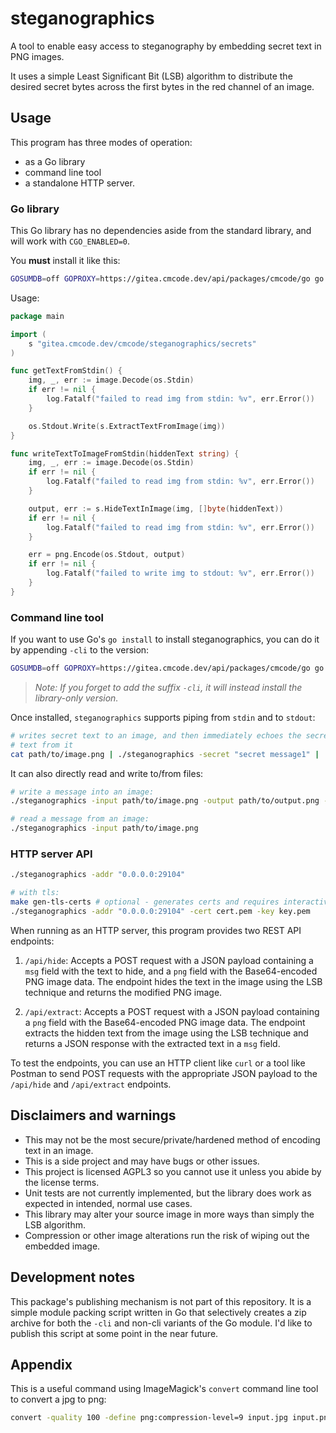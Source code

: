 # steganographics

A tool to enable easy access to steganography by embedding secret text in PNG images.

It uses a simple Least Significant Bit (LSB) algorithm to distribute the desired secret bytes across the first bytes in the red channel of an image.

## Usage

This program has three modes of operation:

- as a Go library
- command line tool
- a standalone HTTP server.

### Go library

This Go library has no dependencies aside from the standard library, and will work with `CGO_ENABLED=0`.

You **must** install it like this:

```bash
GOSUMDB=off GOPROXY=https://gitea.cmcode.dev/api/packages/cmcode/go go get -v gitea.cmcode.dev/cmcode/steganographics@v0.1.4
```

Usage:

```go
package main

import (
    s "gitea.cmcode.dev/cmcode/steganographics/secrets"
)

func getTextFromStdin() {
    img, _, err := image.Decode(os.Stdin)
    if err != nil {
        log.Fatalf("failed to read img from stdin: %v", err.Error())
    }

    os.Stdout.Write(s.ExtractTextFromImage(img))
}

func writeTextToImageFromStdin(hiddenText string) {
    img, _, err := image.Decode(os.Stdin)
    if err != nil {
        log.Fatalf("failed to read img from stdin: %v", err.Error())
    }

    output, err := s.HideTextInImage(img, []byte(hiddenText))
    if err != nil {
        log.Fatalf("failed to read img from stdin: %v", err.Error())
    }

    err = png.Encode(os.Stdout, output)
    if err != nil {
        log.Fatalf("failed to write img to stdout: %v", err.Error())
    }
}
```

### Command line tool

If you want to use Go's `go install` to install steganographics, you can do it by appending `-cli` to the version:

```bash
GOSUMDB=off GOPROXY=https://gitea.cmcode.dev/api/packages/cmcode/go go install gitea.cmcode.dev/cmcode/steganographics@v0.1.4-cli
```

> *Note: If you forget to add the suffix `-cli`, it will instead install the library-only version.*

Once installed, `steganographics` supports piping from `stdin` and to `stdout`:

```bash
# writes secret text to an image, and then immediately echoes the secret
# text from it
cat path/to/image.png | ./steganographics -secret "secret message1" | ./steganographics
```

It can also directly read and write to/from files:

```bash
# write a message into an image:
./steganographics -input path/to/image.png -output path/to/output.png -secret "secret message2"

# read a message from an image:
./steganographics -input path/to/image.png
```

### HTTP server API

```bash
./steganographics -addr "0.0.0.0:29104"

# with tls:
make gen-tls-certs # optional - generates certs and requires interactive input
./steganographics -addr "0.0.0.0:29104" -cert cert.pem -key key.pem
```

When running as an HTTP server, this program provides two REST API endpoints:

1. `/api/hide`: Accepts a POST request with a JSON payload containing a `msg` field with the text to hide, and a `png` field with the Base64-encoded PNG image data. The endpoint hides the text in the image using the LSB technique and returns the modified PNG image.

2. `/api/extract`: Accepts a POST request with a JSON payload containing a `png` field with the Base64-encoded PNG image data. The endpoint extracts the hidden text from the image using the LSB technique and returns a JSON response with the extracted text in a `msg` field.

To test the endpoints, you can use an HTTP client like `curl` or a tool like Postman to send POST requests with the appropriate JSON payload to the `/api/hide` and `/api/extract` endpoints.

## Disclaimers and warnings

- This may not be the most secure/private/hardened method of encoding text in an image.
- This is a side project and may have bugs or other issues.
- This project is licensed AGPL3 so you cannot use it unless you abide by the license terms.
- Unit tests are not currently implemented, but the library does work as expected in intended, normal use cases.
- This library may alter your source image in more ways than simply the LSB algorithm.
- Compression or other image alterations run the risk of wiping out the embedded image.

## Development notes

This package's publishing mechanism is not part of this repository. It is a simple module packing script written in Go that selectively creates a zip archive for both the `-cli` and non-cli variants of the Go module. I'd like to publish this script at some point in the near future.

## Appendix

This is a useful command using ImageMagick's `convert` command line tool to convert a jpg to png:

```bash
convert -quality 100 -define png:compression-level=9 input.jpg input.png
```
